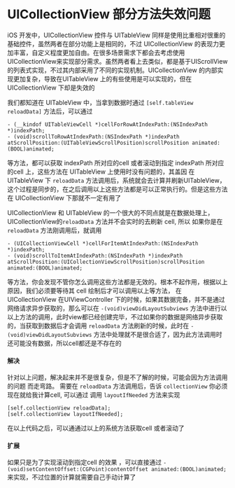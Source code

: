 # UICollectionView 部分方法失效问题  

iOS 开发中，UICollectionView 控件与 UITableView 同样是使用比重相对很重的基础控件，虽然两者在部分功能上是相同的，不过 UICollectionView 的表现力更加丰富，自定义程度更加自由。在很多场景需求下都会去考虑使用 UICollectionView来实现部分需求。虽然两者看上去类似，都是基于UIScrollView 的列表式实现，不过其内部采用了不同的实现机制。UICollectionView 的内部实现更加复杂，导致在UITableView 上的有些使用是可以实现的，但在UICollectionView 下却是失效的  

我们都知道在 UITableView 中，当拿到数据时通过 `[self.tableView reloadData]` 方法后，可以通过  


```  
- (__kindof UITableViewCell *)cellForRowAtIndexPath:(NSIndexPath *)indexPath;  
- (void)scrollToRowAtIndexPath:(NSIndexPath *)indexPath atScrollPosition:(UITableViewScrollPosition)scrollPosition animated:(BOOL)animated;
```

等方法，都可以获取 indexPath 所对应的cell 或者滚动到指定 indexPath 所对应的cell 上，这些方法在 UITableView 上使用时没有问题的，其盖因 在UITableView 下 `reloadData` 方法调用后，系统就会去计算并刷新UITableView，这个过程是同步的，在之后调用以上这些方法都是可以正常执行的。但是这些方法在 UICollectionView 下那就不一定有用了    

UICollectionView 和 UITableView 的一个很大的不同点就是在数据处理上， UICollectionView的`reloadData` 方法并不会实时的去刷新 cell, 所以 如果你是在 `reloadData` 方法刚调用后，就调用   

```
- (UICollectionViewCell *)cellForItemAtIndexPath:(NSIndexPath *)indexPath;
- (void)scrollToItemAtIndexPath:(NSIndexPath *)indexPath atScrollPosition:(UICollectionViewScrollPosition)scrollPosition animated:(BOOL)animated;

```  
等方法，你会发现不管你怎么调用这些方法都是无效的。根本不起作用，根据以上原因，我们必须要等待其 cell 绘制后才可以调用以上等方法， 在 UICollectionView 在UIViewController 下的时候，如果其数据完备，并不是通过网络请求异步获取的，那么可以在  `-(void)viewDidLayoutSubviews` 方法中进行以以上方法的调用，此时view都已经创建完毕，不过如果你的数据是网络异步获取的，当获取到数据后才会调用 `reloadData` 方法刷新的时候，此时在 `-(void)viewDidLayoutSubviews` 方法中处理就不是很合适了，因为此方法调用时还可能没有数据，所以cell都还是不存在的    

#### 解决

针对以上问题，解决起来并不是很复杂，但是不了解的时候，可能会因为方法调用的问题 而走弯路。 需要在 `reloadData` 方法调用后，告诉 `collectionView` 你必须现在就给我计算cell, 可以通过 调用 `layoutIfNeeded` 方法来实现  

```
[self.collectionView reloadData];
[self.collectionView layoutIfNeeded];
```

在以上代码之后，可以通通过以上的系统方法获取cell 或者滚动了   


#### 扩展 
如果只是为了实现滚动到指定cell 的效果 ，可以直接通过 `- (void)setContentOffset:(CGPoint)contentOffset animated:(BOOL)animated;` 来实现，不过位置的计算就需要自己手动计算了  


